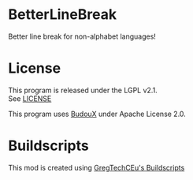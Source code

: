 # BetterLineBreak

Better line break for non-alphabet languages!

# License

This program is released under the LGPL v2.1.  
See [LICENSE](/LICENSE)

This program uses [BudouX](https://github.com/google/budoux) under Apache License 2.0.

# Buildscripts

This mod is created using [GregTechCEu's Buildscripts](https://github.com/GregTechCEu/Buildscripts)  
